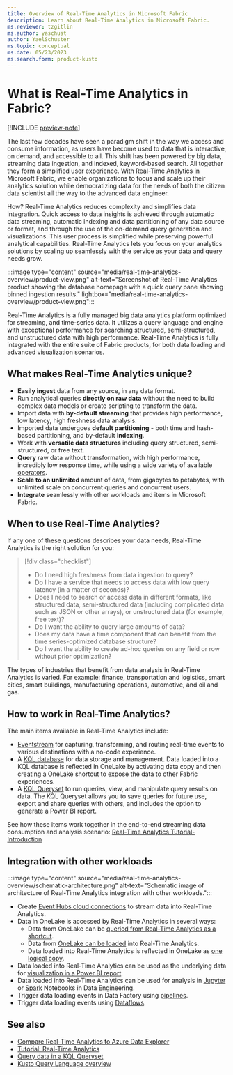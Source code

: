 ```yaml
---
title: Overview of Real-Time Analytics in Microsoft Fabric
description: Learn about Real-Time Analytics in Microsoft Fabric.
ms.reviewer: tzgitlin
ms.author: yaschust
author: YaelSchuster
ms.topic: conceptual
ms.date: 05/23/2023
ms.search.form: product-kusto
---
```

# What is Real-Time Analytics in Fabric?
 
[!INCLUDE [preview-note](../includes/preview-note.md)]

The last few decades have seen a paradigm shift in the way we access and consume information, as users have become used to data that is interactive, on demand, and accessible to all. This shift has been powered by big data, streaming data ingestion, and indexed, keyword-based search. All together they form a simplified user experience. With Real-Time Analytics in Microsoft Fabric, we enable organizations to focus and scale up their analytics solution while democratizing data for the needs of both the citizen data scientist all the way to the advanced data engineer.

How? Real-Time Analytics reduces complexity and simplifies data integration. Quick access to data insights is achieved through automatic data streaming, automatic indexing and data partitioning of any data source or format, and through the use of the on-demand query generation and visualizations. This user process is simplified while preserving powerful analytical capabilities. Real-Time Analytics lets you focus on your analytics solutions by scaling up seamlessly with the service as your data and query needs grow.

:::image type="content" source="media/real-time-analytics-overview/product-view.png" alt-text="Screenshot of Real-Time Analytics product showing the database homepage with a quick query pane showing binned ingestion results." lightbox="media/real-time-analytics-overview/product-view.png":::

Real-Time Analytics is a fully managed big data analytics platform optimized for streaming, and time-series data. It utilizes a query language and engine with exceptional performance for searching structured, semi-structured, and unstructured data with high performance. Real-Time Analytics is fully integrated with the entire suite of Fabric products, for both data loading and advanced visualization scenarios.

## What makes Real-Time Analytics unique?

* **Easily ingest** data from any source, in any data format.
* Run analytical queries **directly on raw data** without the need to build complex data models or create scripting to transform the data.
* Import data with **by-default streaming** that provides high performance, low latency, high freshness data analysis.
* Imported data undergoes **default partitioning** - both time and hash-based partitioning, and by-default **indexing**.
* Work with **versatile data structures** including query structured, semi-structured, or free text.
* **Query** raw data without transformation, with high performance, incredibly low response time, while using a wide variety of available [operators](/azure/data-explorer/kusto/query/index?context=/fabric/context/context).
* **Scale to an unlimited** amount of data, from gigabytes to petabytes, with unlimited scale on concurrent queries and concurrent users.
* **Integrate** seamlessly with other workloads and items in Microsoft Fabric.

## When to use Real-Time Analytics?

If any one of these questions describes your data needs, Real-Time Analytics is the right solution for you:

> [!div class="checklist"]
>
> * Do I need high freshness from data ingestion to query?
> * Do I have a service that needs to access data with low query latency (in a matter of seconds)?
> * Does I need to search or access data in different formats, like structured data, semi-structured data (including complicated data such as JSON or other arrays), or unstructured data (for example, free text)?
> * Do I want the ability to query large amounts of data?
> * Does my data have a time component that can benefit from the time series-optimized database structure?
> * Do I want the ability to create ad-hoc queries on any field or row without prior optimization?

The types of industries that benefit from data analysis in Real-Time Analytics is varied. For example: finance, transportation and logistics, smart cities, smart buildings, manufacturing operations, automotive, and oil and gas.

## How to work in Real-Time Analytics?

The main items available in Real-Time Analytics include:

* [Eventstream](event-streams/overview.md) for capturing, transforming, and routing real-time events to various destinations with a no-code experience.
* A [KQL database](create-database.md) for data storage and management. Data loaded into a KQL database is reflected in OneLake by activating data copy and then creating a OneLake shortcut to expose the data to other Fabric experiences.
* A [KQL Queryset](kusto-query-set.md) to run queries, view, and manipulate query results on data. The KQL Queryset allows you to save queries for future use, export and share queries with others, and includes the option to generate a Power BI report.

See how these items work together in the end-to-end streaming data consumption and analysis scenario: [Real-Time Analytics Tutorial- Introduction](tutorial-introduction.md)

## Integration with other workloads

:::image type="content" source="media/real-time-analytics-overview/schematic-architecture.png" alt-text="Schematic image of architecture of Real-Time Analytics integration with other workloads.":::

* Create [Event Hubs cloud connections](get-data-event-hub.md) to stream data into Real-Time Analytics.
* Data in OneLake is accessed by Real-Time Analytics in several ways:
  * Data from OneLake can be [queried from Real-Time Analytics as a shortcut](onelake-shortcut.md).
  * Data from [OneLake can be loaded](get-data-onelake.md) into Real-Time Analytics.
  * Data loaded into Real-Time Analytics is reflected in OneLake as [one logical copy](onelake-mirroring.md).
* Data loaded into Real-Time Analytics can be used as the underlying data for [visualization in a Power BI report](create-powerbi-report.md).
* Data loaded into Real-Time Analytics can be used for analysis in [Jupyter](jupyter-notebook.md) or [Spark](spark-connector.md) Notebooks in Data Engineering.
* Trigger data loading events in Data Factory using [pipelines](../data-factory/connector-overview.md#supported-data-stores-in-data-pipeline).
* Trigger data loading events using [Dataflows](../data-factory/connector-overview.md#supported-data-connectors-in-dataflows).

## See also

* [Compare Real-Time Analytics to Azure Data Explorer](realtime-analytics-compare.md)
* [Tutorial: Real-Time Analytics](tutorial-introduction.md)
* [Query data in a KQL Queryset](kusto-query-set.md)
* [Kusto Query Language overview](/azure/data-explorer/kusto/query/index?context=/fabric/context/context)
 
